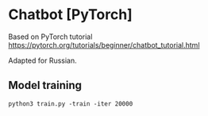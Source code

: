 # Chatbot [PyTorch]

Based on PyTorch tutorial
https://pytorch.org/tutorials/beginner/chatbot_tutorial.html

Adapted for Russian.

## Model training
```
python3 train.py -train -iter 20000
```

